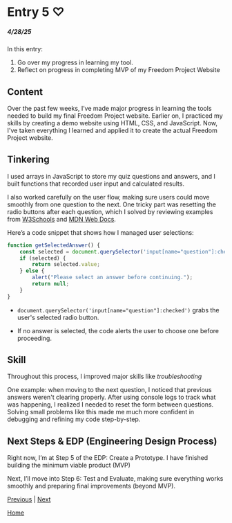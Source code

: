 # Entry 5 ♡
##### 4/28/25

In this entry:
1. Go over my progress in learning my tool.
2. Reflect on progress in completing MVP of my Freedom Project Website

## Content
Over the past few weeks, I’ve made major progress in learning the tools needed to build my final Freedom Project website. Earlier on, I practiced my skills by creating a demo website using HTML, CSS, and JavaScript. Now, I've taken everything I learned and applied it to create the actual Freedom Project website. 

## Tinkering
I used arrays in JavaScript to store my quiz questions and answers, and I built functions that recorded user input and calculated results.

I also worked carefully on the user flow, making sure users could move smoothly from one question to the next. One tricky part was resetting the radio buttons after each question, which I solved by reviewing examples from <a href="https://www.w3schools.com/js/default.asp">W3Schools</a> and <a href="https://developer.mozilla.org/en-US/docs/Web/API/Document/querySelector"> MDN Web Docs</a>.

Here’s a code snippet that shows how I managed user selections:


``` js
function getSelectedAnswer() {
    const selected = document.querySelector('input[name="question"]:checked');
    if (selected) {
        return selected.value;
    } else {
        alert("Please select an answer before continuing.");
        return null;
    }
}
```

* ```document.querySelector('input[name="question"]:checked')``` grabs the user's selected radio button.

* If no answer is selected, the code alerts the user to choose one before proceeding.


## Skill
Throughout this process, I improved major skills like _troubleshooting_

One example: when moving to the next question, I noticed that previous answers weren't clearing properly. After using console logs to track what was happening, I realized I needed to reset the form between questions. Solving small problems like this made me much more confident in debugging and refining my code step-by-step.

## Next Steps & EDP (Engineering Design Process)
Right now, I’m at Step 5 of the EDP: Create a Prototype. I have finished building the minimum viable product (MVP) 

Next, I’ll move into Step 6: Test and Evaluate, making sure everything works smoothly and preparing final improvements (beyond MVP). 

[Previous](entry04.md) | [Next](entry06.md)

[Home](../README.md)
